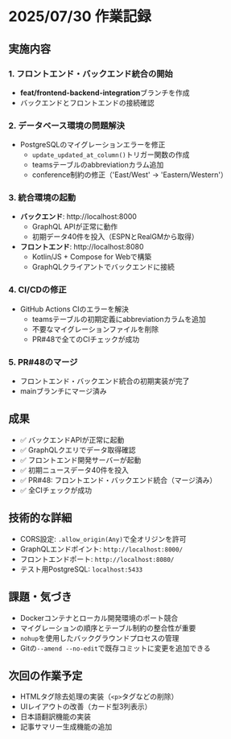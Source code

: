 # 2025/07/30 作業記録

## 実施内容

### 1. フロントエンド・バックエンド統合の開始
- **feat/frontend-backend-integration**ブランチを作成
- バックエンドとフロントエンドの接続確認

### 2. データベース環境の問題解決
- PostgreSQLのマイグレーションエラーを修正
  - `update_updated_at_column()`トリガー関数の作成
  - teamsテーブルのabbreviationカラム追加
  - conference制約の修正（'East/West' → 'Eastern/Western'）
  
### 3. 統合環境の起動
- **バックエンド**: http://localhost:8000
  - GraphQL APIが正常に動作
  - 初期データ40件を投入（ESPNとRealGMから取得）
- **フロントエンド**: http://localhost:8080
  - Kotlin/JS + Compose for Webで構築
  - GraphQLクライアントでバックエンドに接続

### 4. CI/CDの修正
- GitHub Actions CIのエラーを解決
  - teamsテーブルの初期定義にabbreviationカラムを追加
  - 不要なマイグレーションファイルを削除
  - PR#48で全てのCIチェックが成功

### 5. PR#48のマージ
- フロントエンド・バックエンド統合の初期実装が完了
- mainブランチにマージ済み

## 成果
- ✅ バックエンドAPIが正常に起動
- ✅ GraphQLクエリでデータ取得確認
- ✅ フロントエンド開発サーバーが起動
- ✅ 初期ニュースデータ40件を投入
- ✅ PR#48: フロントエンド・バックエンド統合（マージ済み）
- ✅ 全CIチェックが成功

## 技術的な詳細
- CORS設定: `.allow_origin(Any)`で全オリジンを許可
- GraphQLエンドポイント: `http://localhost:8000/`
- フロントエンドポート: `http://localhost:8080/`
- テスト用PostgreSQL: `localhost:5433`

## 課題・気づき
- Dockerコンテナとローカル開発環境のポート競合
- マイグレーションの順序とテーブル制約の整合性が重要
- `nohup`を使用したバックグラウンドプロセスの管理
- Gitの`--amend --no-edit`で既存コミットに変更を追加できる

## 次回の作業予定
- HTMLタグ除去処理の実装（`<p>`タグなどの削除）
- UIレイアウトの改善（カード型3列表示）
- 日本語翻訳機能の実装
- 記事サマリー生成機能の追加